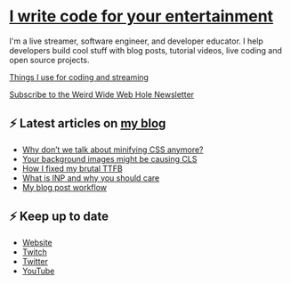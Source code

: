 # [I write code for your entertainment](https://www.twitch.tv/videos/1971055901)

I'm a live streamer, software engineer, and developer educator. I help developers build cool stuff with blog posts, tutorial videos, live coding and open source projects.

[Things I use for coding and streaming](https://whitep4nth3r.com/uses/)

[Subscribe to the Weird Wide Web Hole Newsletter](https://buttondown.email/weirdwidewebhole)

## ⚡️ Latest articles on [my blog](https://whitep4nth3r.com)

<!-- BLOG-POST-LIST:START -->
- [Why don’t we talk about minifying CSS anymore?](https://blog.sentry.io/why-dont-we-talk-about-minifying-css/)
- [Your background images might be causing CLS](https://blog.sentry.io/your-background-images-might-be-causing-cls/)
- [How I fixed my brutal TTFB](https://blog.sentry.io/how-i-fixed-my-brutal-ttfb/)
- [What is INP and why you should care](https://blog.sentry.io/what-is-inp/)
- [My blog post workflow](https://whitep4nth3r.com/blog/my-blog-post-workflow/)
<!-- BLOG-POST-LIST:END -->

## ⚡️ Keep up to date

- [Website](https://whitep4nth3r.com/)
- [Twitch](https://twitch.tv/whitep4nth3r)
- [Twitter](https://twitter.com/whitep4nth3r)
- [YouTube](https://www.youtube.com/c/whitep4nth3r/videos)
